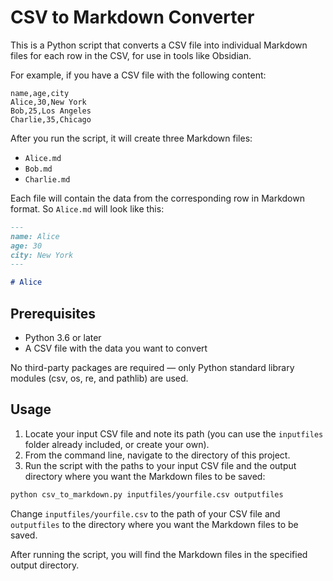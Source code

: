 # CSV to Markdown Converter

This is a Python script that converts a CSV file into individual Markdown files for each row in the CSV, for use in tools like Obsidian.

For example, if you have a CSV file with the following content:

```csv
name,age,city
Alice,30,New York
Bob,25,Los Angeles
Charlie,35,Chicago
```

After you run the script, it will create three Markdown files:
- `Alice.md`
- `Bob.md`
- `Charlie.md`

Each file will contain the data from the corresponding row in Markdown format. So `Alice.md` will look like this:

```markdown
---
name: Alice
age: 30
city: New York
---

# Alice


```

## Prerequisites
- Python 3.6 or later
- A CSV file with the data you want to convert

No third-party packages are required — only Python standard library modules (csv, os, re, and pathlib) are used.

## Usage

1. Locate your input CSV file and note its path (you can use the `inputfiles` folder already included, or create your own).
2. From the command line, navigate to the directory of this project.
3. Run the script with the paths to your input CSV file and the output directory where you want the Markdown files to be saved:

```bash
python csv_to_markdown.py inputfiles/yourfile.csv outputfiles
```

Change `inputfiles/yourfile.csv` to the path of your CSV file and `outputfiles` to the directory where you want the Markdown files to be saved.

After running the script, you will find the Markdown files in the specified output directory.